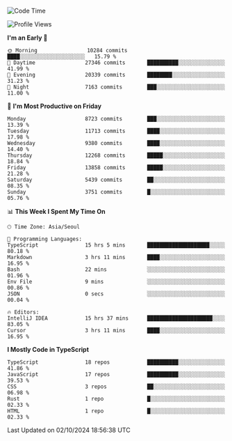 <!--START_SECTION:waka-->
![Code Time](http://img.shields.io/badge/Code%20Time-6%2C768%20hrs%2023%20mins-blue)

![Profile Views](http://img.shields.io/badge/Profile%20Views-0-blue)

**I'm an Early 🐤** 

```text
🌞 Morning                10284 commits       ████░░░░░░░░░░░░░░░░░░░░░   15.79 % 
🌆 Daytime                27346 commits       ██████████░░░░░░░░░░░░░░░   41.99 % 
🌃 Evening                20339 commits       ████████░░░░░░░░░░░░░░░░░   31.23 % 
🌙 Night                  7163 commits        ███░░░░░░░░░░░░░░░░░░░░░░   11.00 % 
```
📅 **I'm Most Productive on Friday** 

```text
Monday                   8723 commits        ███░░░░░░░░░░░░░░░░░░░░░░   13.39 % 
Tuesday                  11713 commits       ████░░░░░░░░░░░░░░░░░░░░░   17.98 % 
Wednesday                9380 commits        ████░░░░░░░░░░░░░░░░░░░░░   14.40 % 
Thursday                 12268 commits       █████░░░░░░░░░░░░░░░░░░░░   18.84 % 
Friday                   13858 commits       █████░░░░░░░░░░░░░░░░░░░░   21.28 % 
Saturday                 5439 commits        ██░░░░░░░░░░░░░░░░░░░░░░░   08.35 % 
Sunday                   3751 commits        █░░░░░░░░░░░░░░░░░░░░░░░░   05.76 % 
```


📊 **This Week I Spent My Time On** 

```text
🕑︎ Time Zone: Asia/Seoul

💬 Programming Languages: 
TypeScript               15 hrs 5 mins       ████████████████████░░░░░   80.18 % 
Markdown                 3 hrs 11 mins       ████░░░░░░░░░░░░░░░░░░░░░   16.95 % 
Bash                     22 mins             ░░░░░░░░░░░░░░░░░░░░░░░░░   01.96 % 
Env File                 9 mins              ░░░░░░░░░░░░░░░░░░░░░░░░░   00.86 % 
JSON                     0 secs              ░░░░░░░░░░░░░░░░░░░░░░░░░   00.04 % 

🔥 Editors: 
IntelliJ IDEA            15 hrs 37 mins      █████████████████████░░░░   83.05 % 
Cursor                   3 hrs 11 mins       ████░░░░░░░░░░░░░░░░░░░░░   16.95 % 
```

**I Mostly Code in TypeScript** 

```text
TypeScript               18 repos            ██████████░░░░░░░░░░░░░░░   41.86 % 
JavaScript               17 repos            ██████████░░░░░░░░░░░░░░░   39.53 % 
CSS                      3 repos             ██░░░░░░░░░░░░░░░░░░░░░░░   06.98 % 
Rust                     1 repo              █░░░░░░░░░░░░░░░░░░░░░░░░   02.33 % 
HTML                     1 repo              █░░░░░░░░░░░░░░░░░░░░░░░░   02.33 % 
```




 Last Updated on 02/10/2024 18:56:38 UTC
<!--END_SECTION:waka-->
